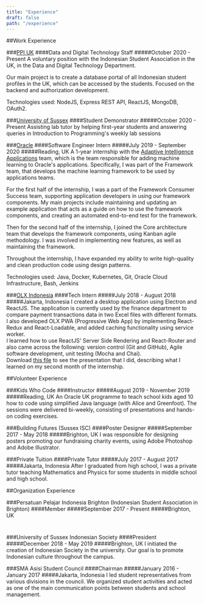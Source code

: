 ```yaml
---
title: "Experience"
draft: false
path: "/experience"
---
```



##Work Experience

###[PPI UK](https://ppiuk.org/)
####Data and Digital Technology Staff
#####October 2020 - Present
A voluntary position with the Indonesian Student Association in the UK, in the Data and Digital Technology Department.

Our main project is to create a database portal of all Indonesian student profiles in the UK, which can be accessed by the students.
Focused on the backend and authorization development.

Technologies used: NodeJS, Express REST API, ReactJS, MongoDB, OAuth2.

###[University of Sussex](https://sussex.ac.uk)
####Student Demonstrator
#####October 2020 - Present
Assisting lab tutor by helping first-year students and answering queries in Introduction to Programming's weekly lab sessions

###[Oracle](https://www.oracle.com/index.html)
####Software Engineer Intern
#####July 2019 - September 2020
#####Reading, UK
A 1-year internship with the [Adaptive Intelligence Applications](https://www.oracle.com/uk/applications/ai-apps/) team, 
which is the team responsible for adding machine learning to Oracle's applications. Specifically, I was part of the 
Framework team, that develops the machine learning framework to be used by applications teams.

For the first half of the internship, I was a part of the Framework Consumer Success team, supporting application developers 
in using our framework components. My main projects include maintaining and updating an example application that acts as 
a guide on how to use the framework components, and creating an automated end-to-end test for the framework.

Then for the second half of the internship, I joined the Core architecture team that develops the framework components, 
using Kanban agile methodology. I was involved in implementing new features, as well as maintaining the framework.

Throughout the internship, I have expanded my ability to write high-quality and clean production code using design patterns.

Technologies used: Java, Docker, Kubernetes, Git, Oracle Cloud Infrastructure, Bash, Jenkins


###[OLX Indonesia](https://www.olxgroup.com/)
####Tech Intern
#####July 2018 - August 2018
#####Jakarta, Indonesia
I created a desktop application using Electron and ReactJS. The application is currently used by the finance department 
to compare payment transactions data in two Excel files with different formats.  
I also developed OLX PWA (Progressive Web App) by implementing React-Redux and React-Loadable, and added caching 
functionality using service worker.  
I learned how to use ReactJS' Server Side Rendering and React-Router and also came across the following: version control 
(Git and GitHub), Agile software development, unit testing (Mocha and Chai).  
Download [this file](olx.pdf) to see the presentation that I did, describing what I learned on my second month of the internship.


##Volunteer Experience

###Kids Who Code
####Instructor
#####August 2019 - November 2019
#####Reading, UK
An Oracle UK programme to teach school kids aged 10 how to code using simplified Java language (with Alice and Greenfoot). 
The sessions were delivered bi-weekly, consisting of presentations and hands-on coding exercises.

###Building Futures (Sussex ISC)
####Poster Designer
#####September 2017 - May 2018
#####Brighton, UK
I was responsible for designing posters promoting our fundraising charity events, using Adobe Photoshop and Adobe Illustrator.

###Private Tuition
####Private Tutor
#####July 2017 - August 2017
#####Jakarta, Indonesia
After I graduated from high school, I was a private tutor teaching Mathematics and Physics for some students in middle 
school and high school.


##Organization Experience

###Persatuan Pelajar Indonesia Brighton (Indonesian Student Association in Brighton)
####Member
#####September 2017 - Present
#####Brighton, UK
#

###University of Sussex Indonesian Society
####President
#####December 2018 - May 2019
#####Brighton, UK
I initiated the creation of Indonesian Society in the university. Our goal is to promote Indonesian culture throughout the campus.

###SMA Asisi Student Council
####Chairman
#####January 2016 - January 2017
#####Jakarta, Indonesia
I led student representatives from various divisions in the council. We organized student activities and acted as one of 
the main communication points between students and school management.


